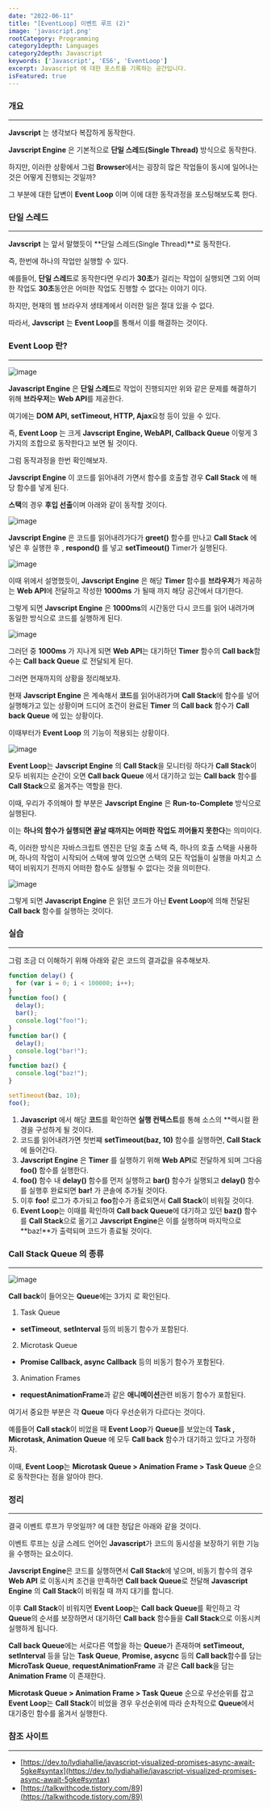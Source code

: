 ```yaml
---
date: "2022-06-11"
title: "[EventLoop] 이벤트 루프 (2)"
image: 'javascript.png'
rootCategory: Programming
category1depth: Languages
category2depth: Javascript
keywords: ['Javascript', 'ES6', 'EventLoop']
excerpt: Javascript 에 대한 포스트를 기록하는 공간입니다.
isFeatured: true
---
```




### 개요

---

**Javscript** 는 생각보다 복잡하게 동작한다.

**Javscript Engine** 은 기본적으로 **단일 스레드(Single Thread)** 방식으로 동작한다.

하지만, 이러한 상황에서 그럼 **Browser**에서는 굉장히 많은 작업들이 동시에 일어나는 것은 어떻게 진행되는 것일까?

그 부분에 대한 답변이 **Event Loop** 이며 이에 대한 동작과정을 포스팅해보도록 한다.

### 단일 스레드

---

**Javscript** 는 앞서 말했듯이 **단일 스레드(Single Thread)**로 동작한다.

즉, 한번에 하나의 작업만 실행할 수 있다.

예를들어, **단일 스레드**로 동작한다면 우리가 **30초**가 걸리는 작업이 실행되면 그외 어떠한 작업도 **30초**동안은 어떠한 작업도 진행할 수 없다는 이야기 이다.

하지만, 현재의 웹 브라우저 생태계에서 이러한 일은 절대 있을 수 없다.

따라서, **Javscript** 는 **Event Loop**를 통해서 이를 해결하는 것이다.

### Event Loop 란?

---

![image](https://user-images.githubusercontent.com/56063287/172969760-d2b638b6-8dde-49c7-a5db-b59f3220e544.png)

**Javascript Engine** 은 **단일 스레드**로 작업이 진행되지만 위와 같은 문제를 해결하기 위해 **브라우저**는 **Web API**를 제공한다.

여기에는 **DOM API, setTimeout, HTTP, Ajax**요청 등이 있을 수 있다.

즉, **Event Loop** 는 크게 **Javscript Engine, WebAPI, Callback Queue** 이렇게 3가지의 조합으로 동작한다고 보면 될 것이다.

그럼 동작과정을 한번 확인해보자.

**Javscript Engine** 이 코드를 읽어내려 가면서 함수를 호출할 경우 **Call Stack** 에 해당 함수를 넣게 된다.

**스택**의 경우 **후입 선출**이며 아래와 같이 동작할 것이다.

![image](https://res.cloudinary.com/practicaldev/image/fetch/s--44yasyNX--/c_limit%2Cf_auto%2Cfl_progressive%2Cq_66%2Cw_880/https://devtolydiahallie.s3-us-west-1.amazonaws.com/gid1.6.gif)

**Javscript Engine** 은 코드를 읽어내려가다가 **greet()** 함수를 만나고 **Call Stack** 에 넣은 후 실행한 후 , **respond()** 를 넣고 **setTimeout()** Timer가 실행된다.

![image](https://res.cloudinary.com/practicaldev/image/fetch/s--d_n4m4HH--/c_limit%2Cf_auto%2Cfl_progressive%2Cq_66%2Cw_880/https://devtolydiahallie.s3-us-west-1.amazonaws.com/gif2.1.gif)

이때 위에서 설명했듯이, **Javscript Engine** 은 해당 **Timer** 함수를 **브라우저**가 제공하는 **Web API**에 전달하고 작성한 **1000ms** 가 될때 까지 해당 공간에서 대기한다.

그렇게 되면 **Javscript Engine** 은 **1000ms**의 시간동안 다시 코드를 읽어 내려가며 동일한 방식으로 코드를 실행하게 된다.

![image](https://res.cloudinary.com/practicaldev/image/fetch/s--MewGMdte--/c_limit%2Cf_auto%2Cfl_progressive%2Cq_66%2Cw_880/https://devtolydiahallie.s3-us-west-1.amazonaws.com/gif3.1.gif)

그러던 중 **1000ms** 가 지나게 되면 **Web API**는 대기하던 **Timer** 함수의 **Call back**함수는 **Call back Queue** 로 전달되게 된다.

그러면 현재까지의 상황을 정리해보자.

현재 **Javscript Engine** 은 계속해서 **코드**를 읽어내려가며 **Call Stack**에 함수를 넣어 실행해가고 있는 상황이며 드디어 조건이 완료된 **Timer** 의 **Call back** 함수가 **Call back Queue** 에 있는 상황이다.

이때부터가 **Event Loop** 의 기능이 적용되는 상황이다.

![image](https://res.cloudinary.com/practicaldev/image/fetch/s--b2BtLfdz--/c_limit%2Cf_auto%2Cfl_progressive%2Cq_66%2Cw_880/https://devtolydiahallie.s3-us-west-1.amazonaws.com/gif4.gif)

**Event Loop**는 **Javscript Engine** 의 **Call Stack**을 모니터링 하다가 **Call Stack**이 모두 비워지는 순간이 오면 **Call back Queue** 에서 대기하고 있는 **Call back** 함수를 **Call Stack**으로 옮겨주는 역할을 한다.

이때, 우리가 주의해야 할 부분은 **Javscript Engine** 은 **Run-to-Complete** 방식으로 실행된다.

이는 **하나의 함수가 실행되면 끝날 때까지는 어떠한 작업도 끼어들지 못한다**는 의미이다.

즉, 이러한 방식은 자바스크립트 엔진은 단일 호출 스택 즉, 하나의 호출 스택을 사용하며, 하나의 작업이 시작되어 스택에 쌓여 있으면 스택의 모든 작업들이 실행을 마치고 스택이 비워지기 전까지 어떠한 함수도 실행될 수 없다는 것을 의미한다.

![image](https://res.cloudinary.com/practicaldev/image/fetch/s--NYOknEYi--/c_limit%2Cf_auto%2Cfl_progressive%2Cq_66%2Cw_880/https://devtolydiahallie.s3-us-west-1.amazonaws.com/gif5.gif)

그렇게 되면 **Javascript Engine** 은 읽던 코드가 아닌 **Event Loop**에 의해 전달된 **Call back** 함수를 실행하는 것이다.

### 실습

---

그럼 조금 더 이해하기 위해 아래와 같은 코드의 결과값을 유추해보자.

```js
function delay() {
  for (var i = 0; i < 100000; i++);
}
function foo() {
  delay();
  bar();
  console.log("foo!");
}
function bar() {
  delay();
  console.log("bar!");
}
function baz() {
  console.log("baz!");
}

setTimeout(baz, 10);
foo();
```

1. **Javascript** 에서 해당 **코드**를 확인하면 **실행 컨텍스트**를 통해 소스의 **렉시컬 환경을 구성하게 될 것이다.
2. 코드를 읽어내려가면 첫번쨰 **setTimeout(baz, 10)** 함수를 실행하면, **Call Stack**에 들어간다.
3. **Javscript Engine** 은 **Timer** 를 실행하기 위해 **Web API**로 전달하게 되며 그다음 **foo()** 함수를 실행한다.
4. **foo()** 함수 내 **delay()** 함수를 먼저 실행하고 **bar()** 함수가 실행되고 **delay()** 함수를 실행후 완료되면 **bar!** 가 콘솔에 추가될 것이다.
5. 이후 **foo!** 로그가 추가되고 **foo**함수가 종료되면서 **Call Stack**이 비워질 것이다.
6. **Event Loop**는 이때를 확인하여 **Call back Queue**에 대기하고 있던 **baz()** 함수를 **Call Stack**으로 옮기고 **Javscript Engine**은 이를 실행하며 마지막으로 **baz!**가 출력되며 코드가 종료될 것이다.

### Call Stack Queue 의 종류

---

![image](https://user-images.githubusercontent.com/56063287/172975440-a70d1f95-499a-4860-a411-2f11aba0f19f.png)

**Call back**이 들어오는 **Queue**에는 3가지 로 확인된다.

1. Task Queue

- **setTimeout**, **setInterval** 등의 비동기 함수가 포함된다.

2. Microtask Queue

- **Promise Callback, async Callback** 등의 비동기 함수가 포함된다.

3. Animation Frames

- **requestAnimationFrame**과 같은 **애니메이션**관련 비동기 함수가 포함된다.

여기서 중요한 부분은 각 **Queue** 마다 우선순위가 다르다는 것이다.

예를들어 **Call stack**이 비었을 때 **Event Loop**가 **Queue**를 보았는데 **Task , Microtask, Animation Queue** 에 모두 **Call back** 함수가 대기하고 있다고 가정하자.

이때, **Event Loop**는 **Microtask Queue > Animation Frame > Task Queue** 순으로 동작한다는 점을 알아야 한다.

### 정리

---

결국 이벤트 루프가 무엇일까? 에 대한 정답은 아래와 같을 것이다.

이벤트 루프는 싱글 스레드 언어인 **Javascript**가 코드의 동시성을 보장하기 위한 기능을 수행하는 요소이다.

**Javscript Engine**은 코드를 실행하면서 **Call Stack**에 넣으며, 비동기 함수의 경우 **Web API** 로 이동시켜 조건을 만족하면 **Call back Queue**로 전달해 **Javascript Engine** 의 **Call Stack**이 비워질 때 까지 대기를 합니다.

이후 **Call Stack**이 비워지면 **Event Loop**는 **Call back Queue**를 확인하고 각 **Queue**의 순서를 보장하면서 대기하던 **Call back** 함수들을 **Call Stack**으로 이동시켜 실행하게 됩니다.

**Call back Queue**에는 서로다른 역할을 하는 **Queue**가 존재하며 **setTimeout, setInterval** 등을 담는 **Task Queue**, **Promise, asycnc** 등의 **Call back**함수를 담는 **MicroTask Queue**, **requestAnimationFrame** 과 같은 **Call back**을 담는 **Animation Frame** 이 존재한다.

**Microtask Queue > Animation Frame > Task Queue** 순으로 우선순위를 잡고 **Event Loop**는 **Call Stack**이 비었을 경우 우선순위에 따라 순차적으로 **Queue**에서 대기중인 함수를 옮겨서 실행한다.

### 참조 사이트

---

- [https://dev.to/lydiahallie/javascript-visualized-promises-async-await-5gke#syntax](https://dev.to/lydiahallie/javascript-visualized-promises-async-await-5gke#syntax)
- [https://talkwithcode.tistory.com/89](https://talkwithcode.tistory.com/89)
